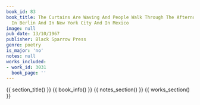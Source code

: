 ```yaml
---
book_id: 83
book_title: The Curtains Are Waving And People Walk Through The Afternoon Here And
  In Berlin And In New York City And In Mexico
image: null
pub_date: 13/10/1967
publisher: Black Sparrow Press
genre: poetry
is_major: 'no'
notes: null
works_included:
- work_id: 3031
  book_page: ''
---
```


{{ section_title() }}
{{ book_info() }}
{{ notes_section() }}
{{ works_section() }}
